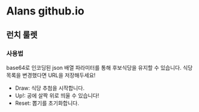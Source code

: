 # Alans github.io

## 런치 룰렛
### 사용법

base64로 인코딩된 json 배열 파라미터를 통해 후보식당을 유지할 수 있습니다.
식당목록을 변경했다면 URL을 저장해두세요!

- Draw: 식당 추첨을 시작합니다.
- Up!: 공에 살짝 위로 띄울 수 있습니다!
- Reset: 뽑기를 초기화합니다.